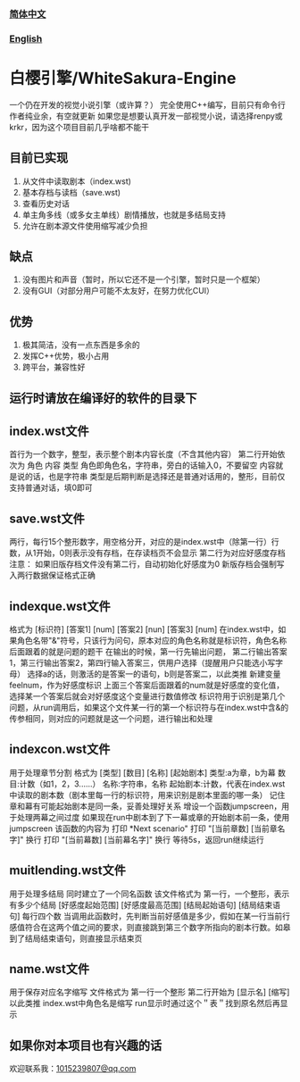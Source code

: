 ### [简体中文](README.md)
### [English](README-en.md)

# 白樱引擎/WhiteSakura-Engine

一个仍在开发的视觉小说引擎（或许算？）
完全使用C++编写，目前只有命令行
作者纯业余，有空就更新
如果您是想要认真开发一部视觉小说，请选择renpy或krkr，因为这个项目目前几乎啥都不能干

## 目前已实现
1. 从文件中读取剧本（index.wst)
2. 基本存档与读档（save.wst)
3. 查看历史对话
4. 单主角多线（或多女主单线）剧情播放，也就是多结局支持
5. 允许在剧本源文件使用缩写减少负担

## 缺点
1. 没有图片和声音（暂时，所以它还不是一个引擎，暂时只是一个框架）
2. 没有GUI（对部分用户可能不太友好，在努力优化CUI）

## 优势
1. 极其简洁，没有一点东西是多余的
2. 发挥C++优势，极小占用
3. 跨平台，兼容性好

## **运行时请放在编译好的软件的目录下**

## index.wst文件
首行为一个数字，整型，表示整个剧本内容长度（不含其他内容）
第二行开始依次为 角色 内容 类型
角色即角色名，字符串，旁白的话输入0，不要留空
内容就是说的话，也是字符串
类型是后期判断是选择还是普通对话用的，整形，目前仅支持普通对话，填0即可

## save.wst文件
两行，每行15个整形数字，用空格分开，对应的是index.wst中（除第一行）行数，从1开始，0则表示没有存档，在存读档页不会显示
第二行为对应好感度存档
注意：
如果旧版存档文件没有第二行，自动初始化好感度为0
新版存档会强制写入两行数据保证格式正确

## indexque.wst文件
格式为
[标识符]  [答案1]  [num]  [答案2]  [nun]  [答案3]  [num]
在index.wst中，如果角色名带"&"符号，只该行为问句，原本对应的角色名称就是标识符，角色名称后面跟着的就是问题的题干
在输出的时候，第一行先输出问题， 第二行输出答案1，第三行输出答案2，第四行输入答案三，供用户选择（提醒用户只能选小写字母）
选择a的话，则激活的是答案一的语句，b则是答案二，以此类推
新建变量feelnum，作为好感度标识
上面三个答案后面跟着的num就是好感度的变化值，选择某一个答案后就会对好感度这个变量进行数值修改
标识符用于识别是第几个问题，从run调用后，如果这个文件某一行的第一个标识符与在index.wst中含&的传参相同，则对应的问题就是这一个问题，进行输出和处理

## indexcon.wst文件
用于处理章节分割
格式为
[类型]  [数目]  [名称] [起始剧本]
类型:a为章，b为幕
数目:计数（如1，2，3......）
名称:字符串，名称
起始剧本:计数，代表在index.wst中读取的剧本数（剧本里每一行的标识符，用来识别是剧本里面的哪一条）
记住章和幕有可能起始剧本是同一条，妥善处理好关系
增设一个函数jumpscreen，用于处理两幕之间过度
如果现在run中剧本到了下一幕或章的开始剧本前一条，使用jumpscreen
该函数的内容为
打印 *Next scenario"
打印 "[当前章数] [当前章名字]" 换行
打印 "[当前幕数] [当前幕名字]" 换行
等待5s，返回run继续运行

## muitlending.wst文件
用于处理多结局
同时建立了一个同名函数
该文件格式为
第一行，一个整形，表示有多少个结局
[好感度起始范围]  [好感度最高范围]  [结局起始语句]  [结局结束语句]
每行四个数
当调用此函数时，先判断当前好感值是多少，假如在某一行当前行感值符合在这两个值之间的要求，则直接跳到第三个数字所指向的剧本行数。如皋到了结局结束语句，则直接显示结束页

## name.wst文件
用于保存对应名字缩写
文件格式为
第一行一个整形
第二行开始为
[显示名]  [缩写]
以此类推
index.wst中角色名是缩写
run显示时通过这个＂表＂找到原名然后再显示

## 如果你对本项目也有兴趣的话
欢迎联系我：1015239807@qq.com
